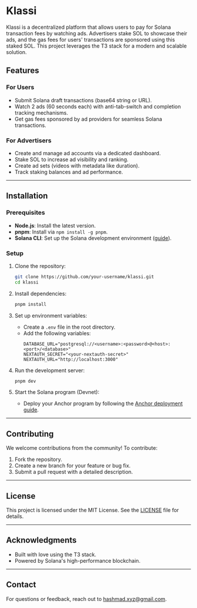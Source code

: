 # Klassi

Klassi is a decentralized platform that allows users to pay for Solana transaction fees by watching ads. Advertisers stake SOL to showcase their ads, and the gas fees for users' transactions are sponsored using this staked SOL. This project leverages the T3 stack for a modern and scalable solution.

## Features

### For Users
- Submit Solana draft transactions (base64 string or URL).
- Watch 2 ads (60 seconds each) with anti-tab-switch and completion tracking mechanisms.
- Get gas fees sponsored by ad providers for seamless Solana transactions.

### For Advertisers
- Create and manage ad accounts via a dedicated dashboard.
- Stake SOL to increase ad visibility and ranking.
- Create ad sets (videos with metadata like duration).
- Track staking balances and ad performance.

---

## Installation

### Prerequisites
- **Node.js**: Install the latest version.
- **pnpm**: Install via `npm install -g pnpm`.
- **Solana CLI**: Set up the Solana development environment ([guide](https://docs.solana.com/cli/install-solana-cli-tools)).

### Setup

1. Clone the repository:
   ```bash
   git clone https://github.com/your-username/klassi.git
   cd klassi
   ```

2. Install dependencies:
   ```bash
   pnpm install
   ```

3. Set up environment variables:
   - Create a `.env` file in the root directory.
   - Add the following variables:
     ```env
     DATABASE_URL="postgresql://<username>:<password>@<host>:<port>/<database>"
     NEXTAUTH_SECRET="<your-nextauth-secret>"
     NEXTAUTH_URL="http://localhost:3000"
     ```

4. Run the development server:
   ```bash
   pnpm dev
   ```

5. Start the Solana program (Devnet):
   - Deploy your Anchor program by following the [Anchor deployment guide](https://book.anchor-lang.com/).

---

## Contributing

We welcome contributions from the community! To contribute:
1. Fork the repository.
2. Create a new branch for your feature or bug fix.
3. Submit a pull request with a detailed description.

---

## License

This project is licensed under the MIT License. See the [LICENSE](LICENSE) file for details.

---

## Acknowledgments

- Built with love using the T3 stack.
- Powered by Solana's high-performance blockchain.

---

## Contact

For questions or feedback, reach out to [hashmad.xyz@gmail.com](mailto:hashmad.xyz@gmail.com).
